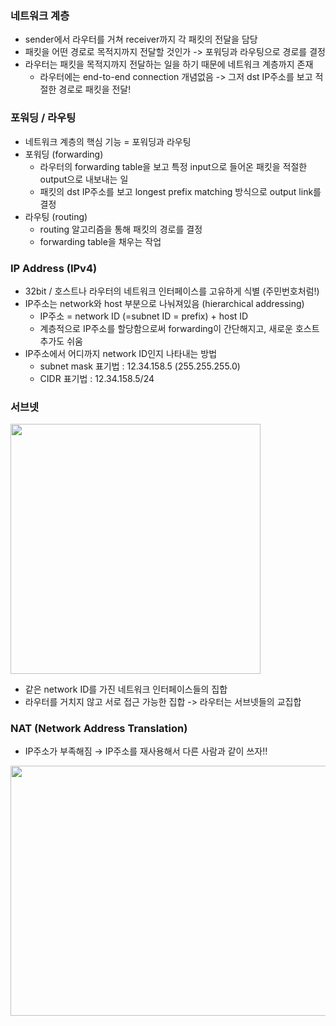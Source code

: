### 네트워크 계층
- sender에서 라우터를 거쳐 receiver까지 각 패킷의 전달을 담당
- 패킷을 어떤 경로로 목적지까지 전달할 것인가 -> 포워딩과 라우팅으로 경로를 결정
- 라우터는 패킷을 목적지까지 전달하는 일을 하기 때문에 네트워크 계층까지 존재
  - 라우터에는 end-to-end connection 개념없음 -> 그저 dst IP주소를 보고 적절한 경로로 패킷을 전달!

### 포워딩 / 라우팅
- 네트워크 계층의 핵심 기능 = 포워딩과 라우팅
- 포워딩 (forwarding)
  - 라우터의 forwarding table을 보고 특정 input으로 들어온 패킷을 적절한 output으로 내보내는 일
  - 패킷의 dst IP주소를 보고 longest prefix matching 방식으로 output link를 결정
- 라우팅 (routing)
  - routing 알고리즘을 통해 패킷의 경로를 결정
  - forwarding table을 채우는 작업

### IP Address (IPv4)
- 32bit / 호스트나 라우터의 네트워크 인터페이스를 고유하게 식별 (주민번호처럼!)
- IP주소는 network와 host 부분으로 나눠져있음 (hierarchical addressing)
  - IP주소 = network ID (=subnet ID = prefix) + host ID
  - 계층적으로 IP주소를 할당함으로써 forwarding이 간단해지고, 새로운 호스트 추가도 쉬움
- IP주소에서 어디까지 network ID인지 나타내는 방법
  - subnet mask 표기법 : 12.34.158.5 (255.255.255.0)
  - CIDR 표기법 : 12.34.158.5/24
  
### 서브넷
<img src="https://user-images.githubusercontent.com/49056225/115199843-92e54a80-a12e-11eb-9e27-faa4b86eb86b.png" width="400" height="400"><br>
- 같은 network ID를 가진 네트워크 인터페이스들의 집합
- 라우터를 거치지 않고 서로 접근 가능한 집합 -> 라우터는 서브넷들의 교집합

### NAT (Network Address Translation)
- IP주소가 부족해짐 → IP주소를 재사용해서 다른 사람과 같이 쓰자!!

<img src="https://user-images.githubusercontent.com/49056225/115200711-78f83780-a12f-11eb-8224-a23183f159e3.png" width="600" height="400">
